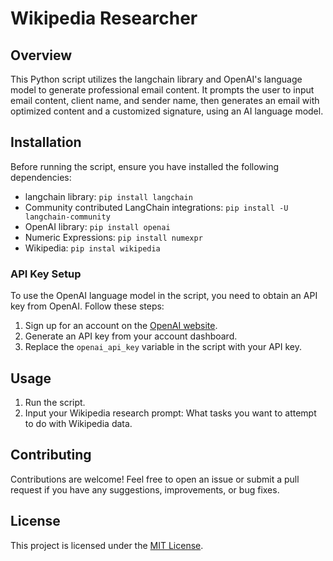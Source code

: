 # Wikipedia Researcher

## Overview
This Python script utilizes the langchain library and OpenAI's language model to generate professional email content. 
It prompts the user to input email content, client name, and sender name, then generates an email with optimized content 
and a customized signature, using an AI language model.

## Installation
Before running the script, ensure you have installed the following dependencies:
- langchain library: `pip install langchain`
- Community contributed LangChain integrations: `pip install -U langchain-community`
- OpenAI library: `pip install openai`
- Numeric Expressions: `pip install numexpr`
- Wikipedia: `pip instal wikipedia`

### API Key Setup
To use the OpenAI language model in the script, you need to obtain an API key from OpenAI. Follow these steps:
1. Sign up for an account on the [OpenAI website](https://openai.com/).
2. Generate an API key from your account dashboard.
3. Replace the `openai_api_key` variable in the script with your API key.

## Usage
1. Run the script.
2. Input your Wikipedia research prompt: What tasks you want to attempt to do with Wikipedia data.

## Contributing
Contributions are welcome! Feel free to open an issue or submit a pull request if you have any suggestions, improvements, or bug fixes.

## License
This project is licensed under the [MIT License](LICENSE).
